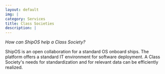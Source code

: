 ```yaml
---
layout: default
img: |
category: Services
title: Class Societies
description: |
---
```

*How can ShipOS help a Class Society?*

ShipOS is an open collaboration for a standard OS onboard ships. The platform offers a standard IT environment for software deployment. A Class Society's needs for standardization and for relevant data can be efficiently realized.
